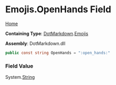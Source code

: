 # Emojis\.OpenHands Field

[Home](../../../README.md)

**Containing Type**: [DotMarkdown](../../README.md)\.[Emojis](../README.md)

**Assembly**: DotMarkdown\.dll

```csharp
public const string OpenHands = ":open_hands:"
```

### Field Value

System\.[String](https://docs.microsoft.com/en-us/dotnet/api/system.string)